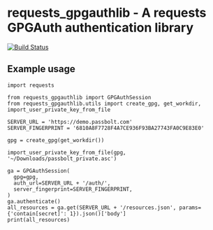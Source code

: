 requests_gpgauthlib - A requests GPGAuth authentication library
===============================================================

[![Build Status](https://travis-ci.org/liip/requests_gpgauthlib.svg?branch=master)](https://travis-ci.org/liip/requests_gpgauthlib)

Example usage
-------------

```
import requests

from requests_gpgauthlib import GPGAuthSession
from requests_gpgauthlib.utils import create_gpg, get_workdir, import_user_private_key_from_file

SERVER_URL = 'https://demo.passbolt.com'
SERVER_FINGERPRINT = '6810A8F7728F4A7CE936F93BA27743FA0C9E83E0'

gpg = create_gpg(get_workdir())

import_user_private_key_from_file(gpg, '~/Downloads/passbolt_private.asc')

ga = GPGAuthSession(
  gpg=gpg,
  auth_url=SERVER_URL + '/auth/',
  server_fingerprint=SERVER_FINGERPRINT,
)
ga.authenticate()
all_resources = ga.get(SERVER_URL + '/resources.json', params={'contain[secret]': 1}).json()['body']
print(all_resources)
```

